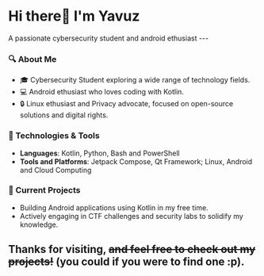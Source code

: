 <h1> Hi there👋 I'm Yavuz</h1>
A passionate cybersecurity student and android ethusiast
---

### 🔍 About Me
- 🎓 Cybersecurity Student exploring a wide range of technology fields.
- 💻 Android ethusiast who loves coding with Kotlin.
- 🔒 Linux ethusiast and Privacy advocate, focused on open-source solutions and digital rights.

### 🔧 Technologies & Tools
- **Languages**: Kotlin, Python, Bash and PowerShell
- **Tools and Platforms**: Jetpack Compose, Qt Framework; Linux, Android and Cloud Computing

### 🌱 Current Projects
- Building Android applications using Kotlin in my free time.
- Actively engaging in CTF challenges and security labs to solidify my knowledge.

Thanks for visiting, ~~and feel free to check out my projects!~~ (you could if you were to find one :p).
---

